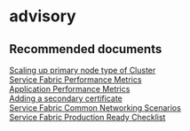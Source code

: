 <properties
	pageTitle="advisory"
	description="advisory"
	service="microsoft.servicefabric"
	resource="clusters"
	authors="chiragpa"
	displayOrder=""
	selfHelpType="generic"
	supportTopicIds="32608926"
	resourceTags=""
	productPesIds="15842"
	cloudEnvironments="public"
	articleId="7cf9de28-daa9-4a8e-b968-ea62f63dc191"
/>

# advisory

## **Recommended documents**
[Scaling up primary node type of Cluster](https://docs.microsoft.com/azure/service-fabric/virtual-machine-scale-set-scale-node-type-scale-out)<br>
[Service Fabric Performance Metrics](https://docs.microsoft.com/azure/service-fabric/service-fabric-diagnostics-event-generation-perf)<br>
[Application Performance Metrics](https://docs.microsoft.com/azure/service-fabric/service-fabric-diagnostics-event-generation-perf#net-applications-and-services)<br>
[Adding a secondary certificate](https://docs.microsoft.com/azure/service-fabric/service-fabric-cluster-security-update-certs-azure#add-a-secondary-certificate-using-resource-manager-powershell)<br>
[Service Fabric Common Networking Scenarios](https://blogs.msdn.microsoft.com/kwill/2016/10/05/azure-service-fabric-common-networking-scenarios/)<br>
[Service Fabric Production Ready Checklist](https://docs.microsoft.com/azure/service-fabric/service-fabric-production-readiness-checklist)<br>

